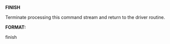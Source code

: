  **FINISH**

  Terminate processing this command stream and return to the driver
  routine.

 **FORMAT:**

  finish
